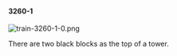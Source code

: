 #### 3260-1
![train-3260-1-0.png](https://github.com/lil-lab/nlvr/raw/master/nlvr/train/images/12/train-3260-1-0.png "train-3260-1-0.png")

There are two black blocks as the top of a tower.